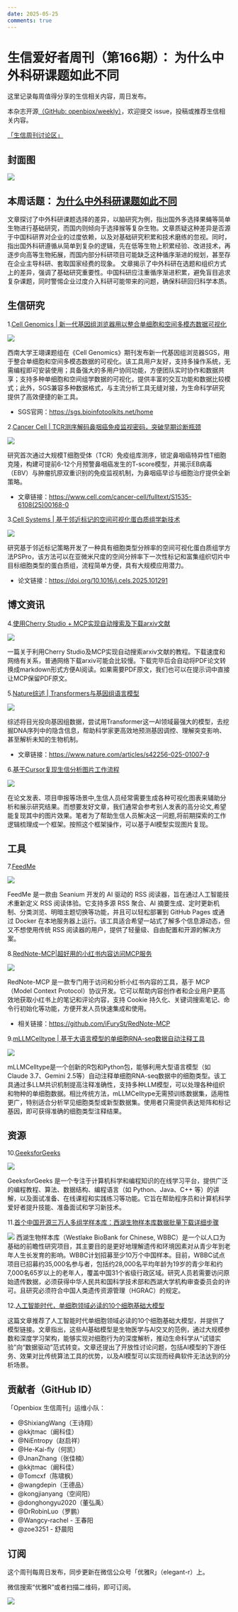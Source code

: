 ```yaml
---
date: 2025-05-25
comments: true
---
```

# 生信爱好者周刊（第166期）： 为什么中外科研课题如此不同


这里记录每周值得分享的生信相关内容，周日发布。

本杂志开源[（GitHub: openbiox/weekly）](https://github.com/openbiox/weekly "（GitHub: openbiox/weekly）")，欢迎提交 issue，投稿或推荐生信相关内容。

[「生信周刊讨论区」](https://github.com/openbiox/weekly/discussions "「生信周刊讨论区」")

## 封面图



![](https://files.mdnice.com/user/80107/727d373c-9484-4272-84db-ee52a4e2cb2d.jpg)






## 本周话题： [为什么中外科研课题如此不同](https://mp.weixin.qq.com/s/PMEOILjBSNlD5dopa63-FA)

文章探讨了中外科研课题选择的差异，以脑研究为例，指出国外多选择果蝇等简单生物进行基础研究，而国内则倾向于选择猴等复杂生物。文章质疑这种差异是否源于中国科研界对企业的过度依赖，以及对基础研究积累和技术磨练的忽视。同时，指出国外科研遵循从简单到复杂的逻辑，先在低等生物上积累经验、改进技术，再逐步向高等生物拓展，而国内部分科研项目可能缺乏这种循序渐进的规划，甚至存在企业主导科研、套取国家经费的现象。
文章揭示了中外科研在选题和组织方式上的差异，强调了基础研究重要性。中国科研应注重循序渐进积累，避免盲目追求复杂课题，同时警惕企业过度介入科研可能带来的问题，确保科研回归科学本质。

                      

## 生信研究

1.[Cell Genomics | 新一代基因组浏览器用以整合单细胞和空间多模态数据可视化
](https://mp.weixin.qq.com/s/v3flsrB4HZ3psIz3hWIjWA)



![](https://files.mdnice.com/user/80107/23e1658e-c1e3-4e81-ab7c-b36106d5c3c5.jpg)


西南大学王翊课题组在《Cell Genomics》期刊发布新一代基因组浏览器SGS，用于整合单细胞和空间多模态数据的可视化。该工具用户友好，支持多操作系统，无需编程即可安装使用；具备强大的多用户协同功能，方便团队实时协作和数据共享；支持多种单细胞和空间组学数据的可视化，提供丰富的交互功能和数据比较模式；此外，SGS兼容多种数据格式，与主流分析工具无缝对接，为生命科学研究提供了高效便捷的新工具。

- SGS官网：https://sgs.bioinfotoolkits.net/home


2.[Cancer Cell | TCR测序解码鼻咽癌免疫监视密码，突破早期诊断瓶颈
](https://mp.weixin.qq.com/s/W05JLX2CJuZHG7iPkw3hyQ)






![](https://files.mdnice.com/user/80107/f28fee6c-70ac-457d-87dc-c7681d98db2b.png)




研究首次通过大规模T细胞受体（TCR）免疫组库测序，锁定鼻咽癌特异性T细胞克隆，构建可提前6-12个月预警鼻咽癌发生的T-score模型，并揭示EB病毒（EBV）与肿瘤抗原双重识别的免疫监视机制，为鼻咽癌早诊与细胞治疗提供全新策略。

- 文章链接：https://www.cell.com/cancer-cell/fulltext/S1535-6108(25)00168-0



3.[Cell Systems | 基于邻近标记的空间可视化蛋白质组学新技术
](https://mp.weixin.qq.com/s/tdS88euaWEF1ciwEbUA33g)




![](https://files.mdnice.com/user/80107/ddcd3d24-ea62-40dd-9326-fc700a8b2b41.png)


研究基于邻近标记策略开发了一种具有细胞类型分辨率的空间可视化蛋白质组学方法PSPro，该方法可以在亚微米尺度的空间分辨率下一次性标记和富集组织切片中目标细胞类型的蛋白质组，流程简单方便，具有大规模应用潜力。

- 论文链接：https://doi.org/10.1016/j.cels.2025.101291

## 博文资讯

4.[使用Cherry Studio + MCP实现自动搜索及下载arxiv文献
](https://mp.weixin.qq.com/s/eUTV5KSRoh9KtdDlVU5GoQ)




![](https://files.mdnice.com/user/80107/cf02aa85-4e9b-49d7-ac33-4d43ca03166b.png)


一篇关于利用Cherry Studio及MCP实现自动搜索arxiv文献的教程。下载速度和网络有关系，普通网络下载arxiv可能会比较慢。下载完毕后会自动将PDF论文转换成markdown形式方便AI阅读。如果需要PDF原文，我们也可以在提示词中直接让MCP保留PDF原文。







5.[Nature综述 | Transformers与基因组语言模型
](https://mp.weixin.qq.com/s/2mYPHARtcnt081Mkg_ZWCQ)



![](https://files.mdnice.com/user/80107/287e91eb-41ef-4bc1-90d8-22d576f2142a.png)



综述将目光投向基因组数据，尝试用Transformer这一AI领域最强大的模型，去挖掘DNA序列中的隐含信息，帮助科学家更高效地预测基因调控、理解突变影响、甚至解析未知的生物机制。
- 文章链接：https://www.nature.com/articles/s42256-025-01007-9



6.[基于Cursor复现生信分析图片工作流程
](https://mp.weixin.qq.com/s/MVAu-XB6BJPzXM_mxUhxkw)




![](https://files.mdnice.com/user/80107/ccba07d3-7b10-4848-9491-30d9b177977e.png)




在论文发表、项目申报等场景中,生信人员经常需要生成各种可视化图表来辅助分析和展示研究结果。而想要发好文章，我们通常会参考别人发表的高分论文,希望能复现其中的图片效果。笔者为了帮助生信人员解决这一问题,将前期探索的工作逻辑梳理成一个框架。按照这个框架操作，可以基于AI模型实现图片复现。


## 工具
7.[FeedMe](https://github.com/Seanium/feedme "FeedMe")








![](https://files.mdnice.com/user/80107/727943f0-078b-49e1-901e-729d0430bec3.png)





FeedMe 是一款由 Seanium 开发的 AI 驱动的 RSS 阅读器，旨在通过人工智能技术重新定义 RSS 阅读体验。它支持多源 RSS 聚合、AI 摘要生成、定时更新机制、分类浏览、明暗主题切换等功能，并且可以轻松部署到 GitHub Pages 或通过 Docker 在本地服务器上运行。该工具适合希望一站式了解多个信息源动态，但又不想使用传统 RSS 阅读器的用户，提供了轻量级、自由配置和开源的解决方案。



8.[RedNote-MCP|超好用的小红书内容访问MCP服务](https://mp.weixin.qq.com/s/Vp83V1Hl-9POLRQKf3VlfA)





![](https://files.mdnice.com/user/80107/c0362e96-3bb4-4714-8341-4d8830fa6bab.png)


RedNote-MCP 是一款专门用于访问和分析小红书内容的工具，基于 MCP（Model Context Protocol）协议开发。它可以帮助内容创作者和企业用户更高效地获取小红书上的笔记和评论内容，支持 Cookie 持久化、关键词搜索笔记、命令行初始化等功能，方便开发人员快速集成和使用。

- 相关链接：https://github.com/iFurySt/RedNote-MCP

9.[mLLMCelltype | 基于大语言模型的单细胞RNA-seq数据自动注释工具 ](https://github.com/cafferychen777/mLLMCelltype "mLLMCelltype|基于大语言模型的单细胞RNA-seq数据自动注释工具 ")





![](https://files.mdnice.com/user/80107/b8cf456f-89a9-427c-83ed-8f1cb0dae50a.jpg)



mLLMCelltype是一个创新的R包和Python包，能够利用大型语言模型（如Claude 3.7、Gemini 2.5等）自动注释单细胞RNA-seq数据中的细胞类型。该工具通过多LLM共识机制提高注释准确性，支持多种LLM模型，可以处理各种组织和物种的单细胞数据。相比传统方法，mLLMCelltype无需预训练数据集，适用性更广，特别适合分析罕见细胞类型或新型数据集。使用者只需提供表达矩阵和标记基因，即可获得准确的细胞类型注释结果。
## 资源

10.[GeeksforGeeks](https://www.geeksforgeeks.org/ "GeeksforGeeks")




![](https://files.mdnice.com/user/80107/9bff1d16-18ce-4135-9b48-d1480805b469.png)



GeeksforGeeks 是一个专注于计算机科学和编程知识的在线学习平台，提供广泛的编程教程、算法、数据结构、编程语言（如 Python、Java、C++ 等）的讲解，以及面试准备、在线课程和实践练习等功能。它旨在帮助程序员和计算机科学爱好者提升技能、准备面试和学习新技术。

11.[首个中国开源三万人多组学样本库：西湖生物样本库数据批量下载详细步骤](https://mp.weixin.qq.com/s/B4432pH8hG8G7aNGvfJsbw)


![](https://files.mdnice.com/user/80107/185f5e56-999a-41dc-93e0-b2c9413af189.png)
西湖生物样本库（Westlake BioBank for Chinese, WBBC）是一个以人口为基础的前瞻性研究项目，其主要目的是更好地理解遗传和环境因素对从青少年到老年人生长发育的影响。WBBC计划招募至少10万个中国样本。目前，WBBC试点项目已招募约35,000名参与者，包括约28,000名平均年龄为19岁的青少年和约7,000名65岁以上的老年人，覆盖中国31个省级行政区域。研究人员若需要访问原始遗传数据，必须获得中华人民共和国科学技术部和西湖大学机构审查委员会的许可。且研究必须符合中国人类遗传资源管理（HGRAC）的规定。

12.[人工智能时代，单细胞领域必读的10个细胞基础大模型](https://mp.weixin.qq.com/s/3tRe6d466eaFTHDMjZXcWw)

这篇文章推荐了人工智能时代单细胞领域必读的10个细胞基础大模型，并提供了模型链接。文章指出，这些AI基础模型是生物医学与AI交叉的范例，通过大规模参数和深度学习架构，能够实现对细胞行为的深度解析，推动生命科学从“试错实验”向“数据驱动”范式转变。文章还提出了开放性讨论问题，包括AI模型的下游任务、效果对比传统算法工具的优势，以及AI模型可以实现而经典软件无法达到的分析场景。
## 贡献者（GitHub ID）
「Openbiox 生信周刊」运维小队：

- @ShixiangWang（王诗翔）
- @kkjtmac（阚科佳）
- @NiEntropy（赵启祥）
- @He-Kai-fly（何凯）
- @JnanZhang（张佳楠）
- @kkjtmac（阚科佳）
- @Tomcxf（陈啸枫）
- @wangdepin（王德品）
- @kongjianyang（空间阳）
- @donghongyu2020（董弘禹）
- @DrRobinLuo（罗鹏）
- @Wangcy-rachel - 王春阳
- @zoe3251 - 舒晨阳
 


## 订阅
这个周刊每周日发布，同步更新在微信公众号「优雅R」（elegant-r）上。

微信搜索“优雅R”或者扫描二维码，即可订阅。

![](https://files.mdnice.com/user/80107/49b94363-6ce9-4fc8-83b9-f66cd88f7d86.png)

